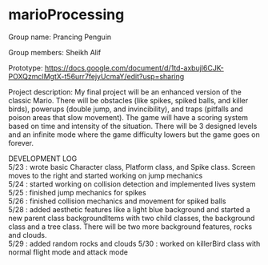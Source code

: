 # marioProcessing

Group name: Prancing Penguin  
  
Group members: Sheikh Alif  
  
Prototype: https://docs.google.com/document/d/1td-axbujl6CJK-POXQzmcIMgtX-t56urr7fejyUcmaY/edit?usp=sharing  
  
Project description: My final project will be an enhanced version of the classic Mario. There will be obstacles (like spikes, spiked balls, and killer birds), powerups (double jump, and invincibility), and traps (pitfalls and poison areas that slow movement). The game will have a scoring system based on time and intensity of the situation. There will be 3 designed levels and an infinite mode where the game difficulty lowers but the game goes on forever.  
  
DEVELOPMENT LOG  
5/23 : wrote basic Character class, Platform class, and Spike class. Screen moves to the right and started working on jump mechanics  
5/24 : started working on collision detection and implemented lives system   
5/25 : finished jump mechanics for spikes  
5/26 : finished collision mechanics and movement for spiked balls  
5/28 : added aesthetic features like a light blue background and started a new parent class backgroundItems with two child classes, the background class and a tree class. There will be two more background features, rocks and clouds.  
5/29 : added random rocks and clouds
5/30 : worked on killerBird class with normal flight mode and attack mode
